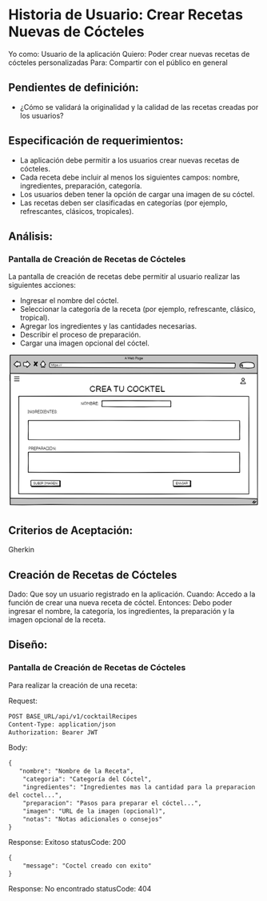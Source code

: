 # Historia de Usuario: Crear Recetas Nuevas de Cócteles

Yo como: Usuario de la aplicación
Quiero: Poder crear nuevas recetas de cócteles personalizadas
Para: Compartir con el público en general

## Pendientes de definición:
- ¿Cómo se validará la originalidad y la calidad de las recetas creadas por los usuarios?

## Especificación de requerimientos:
- La aplicación debe permitir a los usuarios crear nuevas recetas de cócteles.
- Cada receta debe incluir al menos los siguientes campos: nombre, ingredientes, preparación, categoría.
- Los usuarios deben tener la opción de cargar una imagen de su cóctel.
- Las recetas deben ser clasificadas en categorías (por ejemplo, refrescantes, clásicos, tropicales).


## Análisis:
### Pantalla de Creación de Recetas de Cócteles
La pantalla de creación de recetas debe permitir al usuario realizar las siguientes acciones:
- Ingresar el nombre del cóctel.
- Seleccionar la categoría de la receta (por ejemplo, refrescante, clásico, tropical).
- Agregar los ingredientes y las cantidades necesarias.
- Describir el proceso de preparación.
- Cargar una imagen opcional del cóctel.

![Alt text](Img5.png)


## Criterios de Aceptación:
Gherkin

## Creación de Recetas de Cócteles
Dado: Que soy un usuario registrado en la aplicación.
Cuando: Accedo a la función de crear una nueva receta de cóctel.
Entonces: Debo poder ingresar el nombre, la categoría, los ingredientes, la preparación y la imagen opcional de la receta.

## Diseño:
### Pantalla de Creación de Recetas de Cócteles
Para realizar la creación de una receta:

Request:
```
POST BASE_URL/api/v1/cocktailRecipes
Content-Type: application/json
Authorization: Bearer JWT
```
Body:
```
{
   "nombre": "Nombre de la Receta",
    "categoria": "Categoría del Cóctel",
    "ingredientes": "Ingredientes mas la cantidad para la preparacion del coctel...",
    "preparacion": "Pasos para preparar el cóctel...",
    "imagen": "URL de la imagen (opcional)",
    "notas": "Notas adicionales o consejos"
}
```
Response: Exitoso statusCode: 200
```
{
    "message": "Coctel creado con exito"
}
```
Response: No encontrado statusCode: 404

